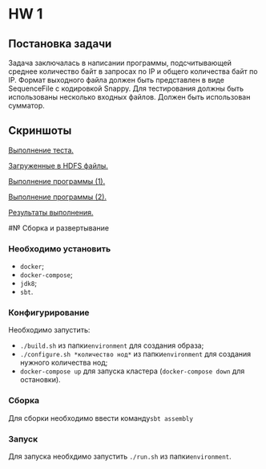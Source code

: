 # HW 1

## Постановка задачи

Задача заключалась в написании программы, подсчитывающей среднее количество байт в запросах по IP и общего количества байт по IP.
Формат выходного файла должен быть представлен в виде SequenceFile с кодировкой Snappy.
Для тестирования должны быть использованы несколько входных файлов.
Должен быть использован сумматор.

## Скриншоты

[Выполнение теста.](DS-BDA_2017/HW1/screenshots/test_exec.png)

[Загруженные в HDFS файлы.](DS-BDA_2017/HW1/screenshots/hdfs.png)

[Выполнение программы (1).](DS-BDA_2017/HW1/screenshots/job_exec_1.png)

[Выполнение программы (2).](DS-BDA_2017/HW1/screenshots/job_exec_2.png)

[Результаты выполнения.](DS-BDA_2017/HW1/screenshots/results.png)

#№ Сборка и развертывание

### Необходимо установить

* `docker`;
* `docker-compose`;
* `jdk8`;
* `sbt`.

### Конфигурирование

Необходимо запустить:
* `./build.sh` из папки`environment` для создания образа;
* `./configure.sh *количество нод*` из папки`environment` для создания нужного количества нод;
* `docker-compose up` для запуска кластера (`docker-compose down` для остановки).

### Сборка

Для сборки необходимо ввести команду`sbt assembly`

### Запуск
Для запуска необхдимо запустить `./run.sh` из папки`environment`.
